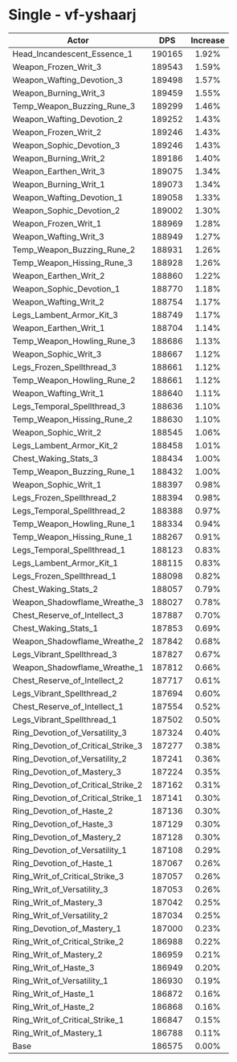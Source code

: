 # Single - vf-yshaarj
| Actor | DPS | Increase |
|---|:---:|:---:|
|Head_Incandescent_Essence_1|190165|1.92%|
|Weapon_Frozen_Writ_3|189543|1.59%|
|Weapon_Wafting_Devotion_3|189498|1.57%|
|Weapon_Burning_Writ_3|189459|1.55%|
|Temp_Weapon_Buzzing_Rune_3|189299|1.46%|
|Weapon_Wafting_Devotion_2|189252|1.43%|
|Weapon_Frozen_Writ_2|189246|1.43%|
|Weapon_Sophic_Devotion_3|189246|1.43%|
|Weapon_Burning_Writ_2|189186|1.40%|
|Weapon_Earthen_Writ_3|189075|1.34%|
|Weapon_Burning_Writ_1|189073|1.34%|
|Weapon_Wafting_Devotion_1|189058|1.33%|
|Weapon_Sophic_Devotion_2|189002|1.30%|
|Weapon_Frozen_Writ_1|188969|1.28%|
|Weapon_Wafting_Writ_3|188949|1.27%|
|Temp_Weapon_Buzzing_Rune_2|188931|1.26%|
|Temp_Weapon_Hissing_Rune_3|188928|1.26%|
|Weapon_Earthen_Writ_2|188860|1.22%|
|Weapon_Sophic_Devotion_1|188770|1.18%|
|Weapon_Wafting_Writ_2|188754|1.17%|
|Legs_Lambent_Armor_Kit_3|188749|1.17%|
|Weapon_Earthen_Writ_1|188704|1.14%|
|Temp_Weapon_Howling_Rune_3|188686|1.13%|
|Weapon_Sophic_Writ_3|188667|1.12%|
|Legs_Frozen_Spellthread_3|188661|1.12%|
|Temp_Weapon_Howling_Rune_2|188661|1.12%|
|Weapon_Wafting_Writ_1|188640|1.11%|
|Legs_Temporal_Spellthread_3|188636|1.10%|
|Temp_Weapon_Hissing_Rune_2|188630|1.10%|
|Weapon_Sophic_Writ_2|188545|1.06%|
|Legs_Lambent_Armor_Kit_2|188458|1.01%|
|Chest_Waking_Stats_3|188434|1.00%|
|Temp_Weapon_Buzzing_Rune_1|188432|1.00%|
|Weapon_Sophic_Writ_1|188397|0.98%|
|Legs_Frozen_Spellthread_2|188394|0.98%|
|Legs_Temporal_Spellthread_2|188388|0.97%|
|Temp_Weapon_Howling_Rune_1|188334|0.94%|
|Temp_Weapon_Hissing_Rune_1|188267|0.91%|
|Legs_Temporal_Spellthread_1|188123|0.83%|
|Legs_Lambent_Armor_Kit_1|188115|0.83%|
|Legs_Frozen_Spellthread_1|188098|0.82%|
|Chest_Waking_Stats_2|188057|0.79%|
|Weapon_Shadowflame_Wreathe_3|188027|0.78%|
|Chest_Reserve_of_Intellect_3|187887|0.70%|
|Chest_Waking_Stats_1|187853|0.69%|
|Weapon_Shadowflame_Wreathe_2|187842|0.68%|
|Legs_Vibrant_Spellthread_3|187827|0.67%|
|Weapon_Shadowflame_Wreathe_1|187812|0.66%|
|Chest_Reserve_of_Intellect_2|187717|0.61%|
|Legs_Vibrant_Spellthread_2|187694|0.60%|
|Chest_Reserve_of_Intellect_1|187554|0.52%|
|Legs_Vibrant_Spellthread_1|187502|0.50%|
|Ring_Devotion_of_Versatility_3|187324|0.40%|
|Ring_Devotion_of_Critical_Strike_3|187277|0.38%|
|Ring_Devotion_of_Versatility_2|187241|0.36%|
|Ring_Devotion_of_Mastery_3|187224|0.35%|
|Ring_Devotion_of_Critical_Strike_2|187162|0.31%|
|Ring_Devotion_of_Critical_Strike_1|187141|0.30%|
|Ring_Devotion_of_Haste_2|187136|0.30%|
|Ring_Devotion_of_Haste_3|187129|0.30%|
|Ring_Devotion_of_Mastery_2|187128|0.30%|
|Ring_Devotion_of_Versatility_1|187108|0.29%|
|Ring_Devotion_of_Haste_1|187067|0.26%|
|Ring_Writ_of_Critical_Strike_3|187057|0.26%|
|Ring_Writ_of_Versatility_3|187053|0.26%|
|Ring_Writ_of_Mastery_3|187042|0.25%|
|Ring_Writ_of_Versatility_2|187034|0.25%|
|Ring_Devotion_of_Mastery_1|187000|0.23%|
|Ring_Writ_of_Critical_Strike_2|186988|0.22%|
|Ring_Writ_of_Mastery_2|186959|0.21%|
|Ring_Writ_of_Haste_3|186949|0.20%|
|Ring_Writ_of_Versatility_1|186930|0.19%|
|Ring_Writ_of_Haste_1|186872|0.16%|
|Ring_Writ_of_Haste_2|186868|0.16%|
|Ring_Writ_of_Critical_Strike_1|186847|0.15%|
|Ring_Writ_of_Mastery_1|186788|0.11%|
|Base|186575|0.00%|
